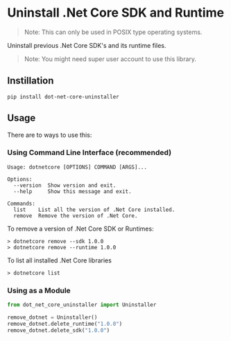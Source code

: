 # Uninstall .Net Core SDK and Runtime

> Note: This can only be used in POSIX type operating systems.

Uninstall previous .Net Core SDK's and its runtime files.

> Note: You might need super user account to use this library. 

## Instillation

```
pip install dot-net-core-uninstaller
```

## Usage

There are to ways to use this:

### Using Command Line Interface (recommended)

```
Usage: dotnetcore [OPTIONS] COMMAND [ARGS]...

Options:
  --version  Show version and exit.
  --help     Show this message and exit.

Commands:
  list    List all the version of .Net Core installed.
  remove  Remove the version of .Net Core.

```

To remove a version of .Net Core SDK or Runtimes:

```
> dotnetcore remove --sdk 1.0.0
> dotnetcore remove --runtime 1.0.0
```

To list all installed .Net Core libraries

```
> dotnetcore list
```

### Using as a Module

```python
from dot_net_core_uninstaller import Uninstaller

remove_dotnet = Uninstaller()
remove_dotnet.delete_runtime("1.0.0")
remove_dotnet.delete_sdk("1.0.0")
```
